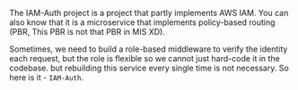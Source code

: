 The IAM-Auth project is a project that partly implements AWS IAM. You can also know that it is a microservice that implements policy-based routing (PBR, This PBR is not that PBR in MIS XD).

Sometimes, we need to build a role-based middleware to verify the identity each request, but the role is flexible so we cannot just hard-code it in the codebase. but rebuilding this service every single time is not necessary. So here is it - `IAM-Auth`.